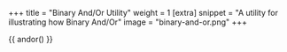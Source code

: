 +++
title = "Binary And/Or Utility"
weight = 1
[extra]
snippet = "A utility for illustrating how Binary And/Or"
image = "binary-and-or.png"
+++

{{ andor() }}